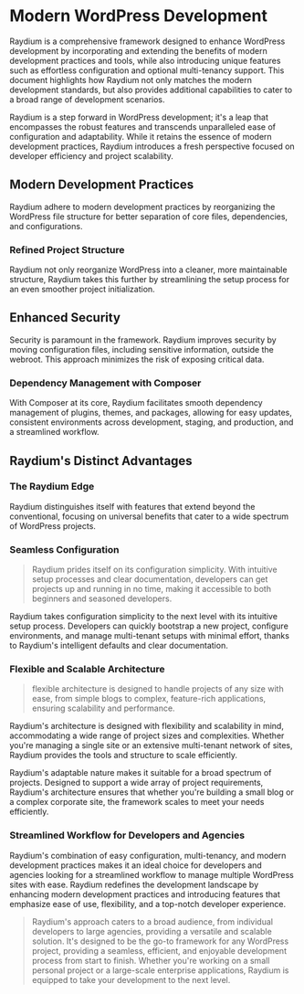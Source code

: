# Modern WordPress Development

Raydium is a comprehensive framework designed to enhance WordPress development by incorporating and extending the benefits of modern development practices and tools, while also introducing unique features such as effortless configuration and optional multi-tenancy support. This document highlights how Raydium not only matches the modern development standards, but also provides additional capabilities to cater to a broad range of development scenarios.

Raydium is a step forward in WordPress development; it's a leap that encompasses the robust features and transcends unparalleled ease of configuration and adaptability. While it retains the essence of modern development practices, Raydium introduces a fresh perspective focused on developer efficiency and project scalability.

## Modern Development Practices

Raydium adhere to modern development practices by reorganizing the WordPress file structure for better separation of core files, dependencies, and configurations.

### Refined Project Structure
Raydium not only reorganize WordPress into a cleaner, more maintainable structure, Raydium takes this further by streamlining the setup process for an even smoother project initialization.

## Enhanced Security
Security is paramount in the framework. Raydium improves security by moving configuration files, including sensitive information, outside the webroot. This approach minimizes the risk of exposing critical data.

### Dependency Management with Composer
With Composer at its core, Raydium facilitates smooth dependency management  of plugins, themes, and packages, allowing for easy updates, consistent environments  across development, staging, and production, and a streamlined workflow.


## Raydium's Distinct Advantages

### The Raydium Edge

Raydium distinguishes itself with features that extend beyond the conventional, focusing on universal benefits that cater to a wide spectrum of WordPress projects.

### Seamless Configuration

> Raydium prides itself on its configuration simplicity. With intuitive setup processes and clear documentation, developers can get projects up and running in no time, making it accessible to both beginners and seasoned developers.

Raydium takes configuration simplicity to the next level with its intuitive setup process. Developers can quickly bootstrap a new project, configure environments, and manage multi-tenant setups with minimal effort, thanks to Raydium's intelligent defaults and clear documentation.


### Flexible and Scalable Architecture

> flexible architecture is designed to handle projects of any size with ease, from simple blogs to complex, feature-rich applications, ensuring scalability and performance.

Raydium's architecture is designed with flexibility and scalability in mind, accommodating a wide range of project sizes and complexities. Whether you're managing a single site or an extensive multi-tenant network of sites, Raydium provides the tools and structure to scale efficiently.

Raydium's adaptable nature makes it suitable for a broad spectrum of projects.
Designed to support a wide array of project requirements, Raydium's architecture ensures that whether you're building a small blog or a complex corporate site, the framework scales to meet your needs efficiently.


### Streamlined Workflow for Developers and Agencies
Raydium's combination of easy configuration, multi-tenancy, and modern development practices makes it an ideal choice for developers and agencies looking for a streamlined workflow to manage multiple WordPress sites with ease. Raydium redefines the development landscape by enhancing modern development practices and introducing features that emphasize ease of use, flexibility, and a top-notch developer experience.

> Raydium's approach caters to a broad audience, from individual developers to large agencies, providing a versatile and scalable solution. It's designed to be the go-to framework for any WordPress project, providing a seamless, efficient, and enjoyable development process from start to finish. Whether you're working on a small personal project or a large-scale enterprise applications, Raydium is equipped to take your development to the next level.
